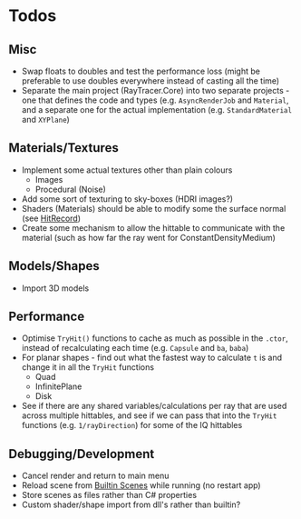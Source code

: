 # Todos

## Misc

* Swap floats to doubles and test the performance loss (might be preferable to use doubles everywhere instead of casting all the time)
* Separate the main project (RayTracer.Core) into two separate projects - one that defines the code and types (e.g. `AsyncRenderJob` and `Material`,
  and a separate one for the actual implementation (e.g. `StandardMaterial` and `XYPlane`)

## Materials/Textures

* Implement some actual textures other than plain colours
    * Images
    * Procedural (Noise)
* Add some sort of texturing to sky-boxes (HDRI images?)
* Shaders (Materials) should be able to modify some the surface normal (see [HitRecord](Hittables/HitRecord.cs))
* Create some mechanism to allow the hittable to communicate with the material (such as how far the ray went for ConstantDensityMedium)

## Models/Shapes

* Import 3D models

## Performance

* Optimise `TryHit()` functions to cache as much as possible in the `.ctor`, instead of recalculating each time (e.g. `Capsule` and `ba`, `baba`)
* For planar shapes - find out what the fastest way to calculate `t` is and change it in all the `TryHit` functions
    * Quad
    * InfinitePlane
    * Disk
* See if there are any shared variables/calculations per ray that are used across multiple hittables, and see if we can pass that into the `TryHit`
  functions (e.g. `1/rayDirection`) for some of the IQ hittables

## Debugging/Development

* Cancel render and return to main menu
* Reload scene from [Builtin Scenes](Core/BuiltinScenes.cs) while running (no restart app)
* Store scenes as files rather than C# properties
* Custom shader/shape import from dll's rather than builtin?